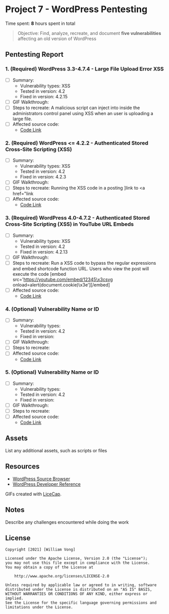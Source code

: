 # Project 7 - WordPress Pentesting

Time spent: **8** hours spent in total

> Objective: Find, analyze, recreate, and document **five vulnerabilities** affecting an old version of WordPress

## Pentesting Report

### 1. (Required) WordPress 3.3-4.7.4 - Large File Upload Error XSS
  - [ ] Summary:
    - Vulnerability types: XSS
    - Tested in version: 4.2
    - Fixed in version: 4.2.15
  - [ ] GIF Walkthrough: 
  - [ ] Steps to recreate: A malicious script can inject into inside the administrators control panel using XSS when an user is uploading a large file.
  - [ ] Affected source code:
    - [Code Link](https://hackerone.com/reports/203515)
### 2. (Required) WordPress <= 4.2.2 - Authenticated Stored Cross-Site Scripting (XSS)
  - [ ] Summary: 
    - Vulnerability types: XSS
    - Tested in version: 4.2
    - Fixed in version: 4.2.3
  - [ ] GIF Walkthrough: 
  - [ ] Steps to recreate: Running the XSS code in a posting <a href="[caption code=">]</a><a title=" onmouseover=alert('hacked')  ">link</a> to <a href="</a><a title=" onmouseover=alert('hacked')  ">link</a>
  - [ ] Affected source code:
    - [Code Link](https://klikki.fi/adv/wordpress3.html)
### 3. (Required) WordPress  4.0-4.7.2 - Authenticated Stored Cross-Site Scripting (XSS) in YouTube URL Embeds
  - [ ] Summary: 
    - Vulnerability types: XSS
    - Tested in version: 4.2
    - Fixed in version: 4.2.13
  - [ ] GIF Walkthrough: 
  - [ ] Steps to recreate: Run a XSS code to bypass the regular expressions and embed shortcode function URL. Users who view the post will execute the code [embed src='https://youtube.com/embed/12345\x3csvg onload=alert(document.cookie)\x3e'][/embed]
  - [ ] Affected source code:
    - [Code Link](https://core.trac.wordpress.org/browser/trunk/src/wp-includes/class-wp-embed.php)
### 4. (Optional) Vulnerability Name or ID
  - [ ] Summary: 
    - Vulnerability types:
    - Tested in version: 4.2
    - Fixed in version: 
  - [ ] GIF Walkthrough: 
  - [ ] Steps to recreate: 
  - [ ] Affected source code:
    - [Code Link](https://core.trac.wordpress.org/browser/tags/version/src/source_file.php)
### 5. (Optional) Vulnerability Name or ID
  - [ ] Summary: 
    - Vulnerability types:
    - Tested in version: 4.2
    - Fixed in version: 
  - [ ] GIF Walkthrough: 
  - [ ] Steps to recreate: 
  - [ ] Affected source code:
    - [Code Link](https://core.trac.wordpress.org/browser/tags/version/src/source_file.php) 

## Assets

List any additional assets, such as scripts or files

## Resources

- [WordPress Source Browser](https://core.trac.wordpress.org/browser/)
- [WordPress Developer Reference](https://developer.wordpress.org/reference/)

GIFs created with [LiceCap](http://www.cockos.com/licecap/).

## Notes

Describe any challenges encountered while doing the work

## License

    Copyright [2021] [William Vong]

    Licensed under the Apache License, Version 2.0 (the "License");
    you may not use this file except in compliance with the License.
    You may obtain a copy of the License at

        http://www.apache.org/licenses/LICENSE-2.0

    Unless required by applicable law or agreed to in writing, software
    distributed under the License is distributed on an "AS IS" BASIS,
    WITHOUT WARRANTIES OR CONDITIONS OF ANY KIND, either express or implied.
    See the License for the specific language governing permissions and
    limitations under the License.

